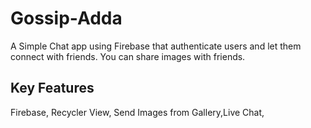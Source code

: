 # Gossip-Adda
A Simple Chat app using Firebase that authenticate users and let them connect with friends.
You can share images with friends.

## Key Features 
Firebase, Recycler View, Send Images from Gallery,Live Chat,



